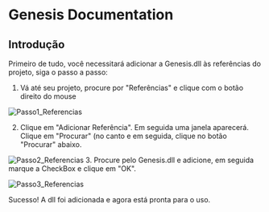 # Genesis Documentation

## Introdução
Primeiro de tudo, você necessitará adicionar a Genesis.dll às referências do projeto, siga o passo a passo:

1. Vá até seu projeto, procure por "Referências" e clique com o botão direito do mouse

![Passo1_Referencias](https://github.com/user-attachments/assets/185266db-dacb-45b8-a67a-10880d1e1288)

2. Clique em "Adicionar Referência". Em seguida uma janela aparecerá.
Clique em "Procurar" (no canto  e em seguida, clique no botão "Procurar" abaixo.

![Passo2_Referencias](https://github.com/user-attachments/assets/e0453d9d-789f-40f1-8ed9-0c3f7df4319e)
3. Procure pelo Genesis.dll e adicione, em seguida marque a CheckBox e clique em "OK".

![Passo3_Referencias](https://github.com/user-attachments/assets/807d3f7e-ce95-467b-b6ed-ddd886c5191e)

Sucesso! A dll foi adicionada e agora está pronta para o uso.
